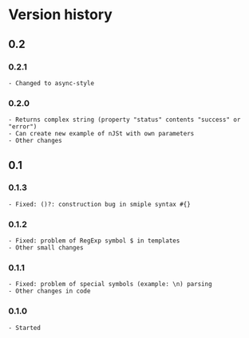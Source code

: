 # Version history

## 0.2

### 0.2.1

	- Changed to async-style

### 0.2.0

	- Returns complex string (property "status" contents "success" or "error")
	- Can create new example of nJSt with own parameters
	- Other changes

## 0.1

### 0.1.3

	- Fixed: ()?: construction bug in smiple syntax #{}

### 0.1.2

	- Fixed: problem of RegExp symbol $ in templates
	- Other small changes

### 0.1.1

	- Fixed: problem of special symbols (example: \n) parsing
	- Other changes in code

### 0.1.0

	- Started